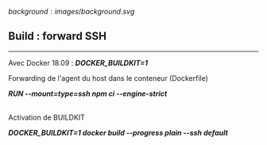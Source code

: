 $background:images/background.svg$
## Build : forward SSH
---
Avec Docker 18.09 : ***DOCKER_BUILDKIT=1***  

Forwarding de l'agent du host dans le conteneur (Dockerfile)

***RUN --mount=type=ssh npm ci --engine-strict***

<br/>
Activation de BUILDKIT

***DOCKER_BUILDKIT=1 docker build --progress plain --ssh default***
